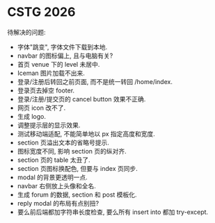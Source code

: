 # CSTG 2026

待解决的问题:

- 字体"跳变", 字体文件下载到本地.
- navbar 的图标偏上, 且与电脑有关?
- 首页 venue 下的 level 未居中.
- Iceman 图片加载不出来.
- 登录/注册后转回之前页面, 而不是统一转回 /home/index.
- 登录页去掉空 footer.
- 登录/注册/提交页的 cancel button 效果不正确.
- 网页 icon 改不了.
- 生成 logo.
- 调整提示层的显示效果.
- 测试移动端适配, 不能简单地以 px 指定高度和宽度.
- section 页溢出文本的省略号提示.
- 图标宽度不同, 影响 section 页的纵对齐.
- section 页的 table 太丑了.
- section 页图标换配色, 但要与 index 页同步.
- modal 的背景更透明一点.
- navbar 右侧放上头像和全名.
- 生成 forum 的数据, section 和 post 模板化.
- reply modal 的布局有点别扭?
- 要么前后端都加字符串长度检查, 要么所有 insert into 都加 try-except.
